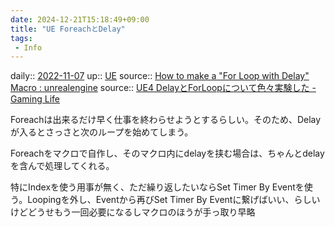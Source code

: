 ```yaml
---
date: 2024-12-21T15:18:49+09:00
title: "UE ForeachとDelay"
tags:
 - Info
---
```


daily:: [2022-11-07](Daily_Note/2022-11-07.md)
up:: [UE](../Bar/App/Unreal_Engine.md)
source:: [How to make a "For Loop with Delay" Macro : unrealengine](https://www.reddit.com/r/unrealengine/comments/flu7o3/how_to_make_a_for_loop_with_delay_macro/)
source:: [UE4 DelayとForLoopについて色々実験した - Gaming Life](https://ai-gaminglife.hatenablog.com/entry/2017/12/16/143033)

Foreachは出来るだけ早く仕事を終わらせようとするらしい。そのため、Delayが入るとさっさと次のループを始めてしまう。

Foreachをマクロで自作し、そのマクロ内にdelayを挟む場合は、ちゃんとdelayを含んで処理してくれる。

特にIndexを使う用事が無く、ただ繰り返したいならSet Timer By Eventを使う。Loopingを外し、Eventから再びSet Timer By Eventに繋げばいい、らしいけどどうせもう一回必要になるしマクロのほうが手っ取り早略

